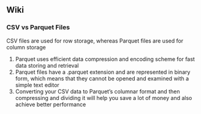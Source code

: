 ## Wiki

### CSV vs Parquet Files

CSV files are used for row storage, whereas Parquet files are used for column storage
  
1. Parquet uses efficient data compression and encoding scheme for fast data storing and retrieval
2. Parquet files have a .parquet extension and are represented in binary form, which means that they cannot be opened and examined with a simple text editor
3. Converting your CSV data to Parquet’s columnar format and then compressing and dividing it will help you save a lot of money
   and also achieve better performance
